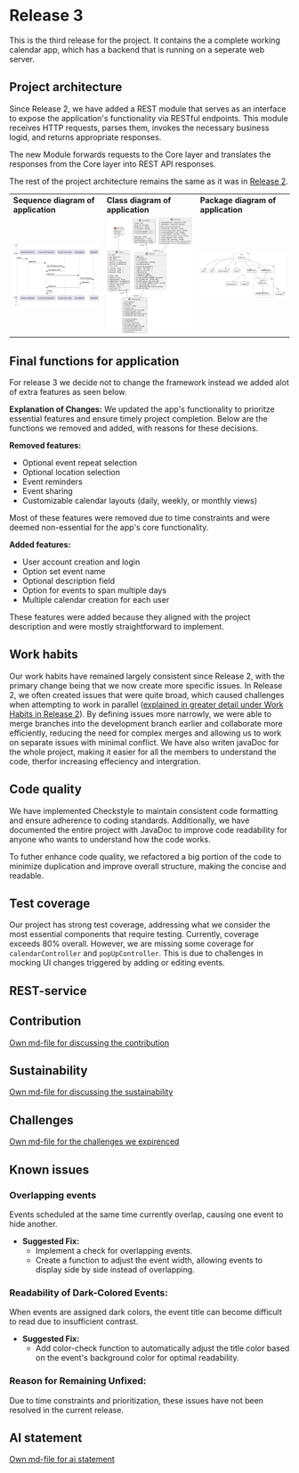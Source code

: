 # Release 3

This is the third release for the project. It contains the a complete working calendar app, which has a backend that is running on a seperate web server.

## Project architecture

Since Release 2, we have added a REST module that serves as an interface to expose the application's functionality via RESTful endpoints. This module receives HTTP requests, parses them, invokes the necessary business logid, and returns appropriate responses.

The new Module forwards requests to the Core layer and translates the responses from the Core layer into REST API responses.

The rest of the project architecture remains the same as it was in [Release 2](../release2/README.md).

<table>
  <tr>
    <td><strong>Sequence diagram of application</strong></td>
    <td><strong>Class diagram of application</strong></td>
    <td><strong>Package diagram of application</strong></td>
  </tr>
  <tr>
    <td>
      <img src="../images/sequenceDiagram.png" alt="Sequence diagram" width="500px">
    </td>
    <td>
      <img src="../images/classDiagram.png" alt="Class diagram" width="500px">
    </td>
    <td>
      <img src="../images/packageDiagram.png" alt="Package diagram" width="500px">
    </td>
  </tr>
</table>

## Final functions for application

For release 3 we decide not to change the framework instead we added alot of extra features as seen below.

**Explanation of Changes:** We updated the app's functionality to prioritze essential features and ensure timely project completion. Below are the functions we removed and added, with reasons for these decisions.

**Removed features:**

- Optional event repeat selection
- Optional location selection
- Event reminders
- Event sharing
- Customizable calendar layouts (daily, weekly, or monthly views)

Most of these features were removed due to time constraints and were deemed non-essential for the app's core functionality.

**Added features:**

- User account creation and login
- Option set event name
- Optional description field
- Option for events to span multiple days
- Multiple calendar creation for each user

These features were added because they aligned with the project description and were mostly straightforward to implement.

## Work habits

Our work habits have remained largely consistent since Release 2, with the primary change being that we now create more specific issues. In Release 2, we often created issues that were quite broad, which caused challenges when attempting to work in parallel ([explained in greater detail under Work Habits in Release 2](../release2/README.md)). By defining issues more narrowly, we were able to merge branches into the development branch earlier and collaborate more efficiently, reducing the need for complex merges and allowing us to work on separate issues with minimal conflict. We have also writen javaDoc for the whole project, making it easier for all the members to understand the code, therfor increasing effeciency and intergration.

## Code quality

We have implemented Checkstyle to maintain consistent code formatting and ensure adherence to coding standards. Additionally, we have documented the entire project with JavaDoc to improve code readability for anyone who wants to understand how the code works.

To futher enhance code quality, we refactored a big portion of the code to minimize duplication and improve overall structure, making the concise and readable.

## Test coverage

Our project has strong test coverage, addressing what we consider the most essential components that require testing. Currently, coverage exceeds 80% overall. However, we are missing some coverage for `calendarController` and `popUpController`. This is due to challenges in mocking UI changes triggered by adding or editing events.

## REST-service

## Contribution

[Own md-file for discussing the contribution](./contribution.md)

## Sustainability

[Own md-file for discussing the sustainability](./sustainability.md)

## Challenges

[Own md-file for the challenges we expirenced](./challenges.md)

## Known issues

### Overlapping events

Events scheduled at the same time currently overlap, causing one event to hide another.

- **Suggested Fix:**
  - Implement a check for overlapping events.
  - Create a function to adjust the event width, allowing events to display side by side instead of overlapping.

### Readability of Dark-Colored Events:

When events are assigned dark colors, the event title can become difficult to read due to insufficient contrast.

- **Suggested Fix:**
  - Add color-check function to automatically adjust the title color based on the event's background color for optimal readability.

### Reason for Remaining Unfixed:

Due to time constraints and prioritization, these issues have not been resolved in the current release.

## AI statement

[Own md-file for ai statement](./ai-tools.md)
